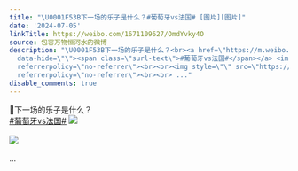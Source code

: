 ```yaml
---
title: "\U0001F53B下一场的乐子是什么？#葡萄牙vs法国# [图片][图片]"
date: '2024-07-05'
linkTitle: https://weibo.com/1671109627/OmdYvky4O
source: 包容万物恒河水的微博
description: "\U0001F53B下一场的乐子是什么？<br><a href=\"https://m.weibo.cn/search?containerid=231522type%3D1%26t%3D10%26q%3D%23%E8%91%A1%E8%90%84%E7%89%99vs%E6%B3%95%E5%9B%BD%23&amp;isnewpage=1\"
  data-hide=\"\"><span class=\"surl-text\">#葡萄牙vs法国#</span></a> <img style=\"\" src=\"https://tvax2.sinaimg.cn/large/639b1bfbly1hrdqmcacmdj20zk0k0dsc.jpg\"
  referrerpolicy=\"no-referrer\"><br><br><img style=\"\" src=\"https://tvax3.sinaimg.cn/large/639b1bfbly1hrdqmljapaj20u00guwkl.jpg\"
  referrerpolicy=\"no-referrer\"><br><br> ..."
disable_comments: true
---
```

🔻下一场的乐子是什么？<br><a href="https://m.weibo.cn/search?containerid=231522type%3D1%26t%3D10%26q%3D%23%E8%91%A1%E8%90%84%E7%89%99vs%E6%B3%95%E5%9B%BD%23&amp;isnewpage=1" data-hide=""><span class="surl-text">#葡萄牙vs法国#</span></a> <img style="" src="https://tvax2.sinaimg.cn/large/639b1bfbly1hrdqmcacmdj20zk0k0dsc.jpg" referrerpolicy="no-referrer"><br><br><img style="" src="https://tvax3.sinaimg.cn/large/639b1bfbly1hrdqmljapaj20u00guwkl.jpg" referrerpolicy="no-referrer"><br><br> ...